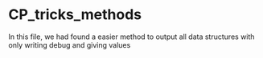 # CP_tricks_methods
In this file, we had found a easier method to output all data structures
with only writing debug and giving values
